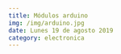 ```yaml
---
title: Módulos arduino
img: /img/arduino.jpg
date: Lunes 19 de agosto 2019
category: electronica
---
```

